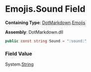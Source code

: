 # Emojis\.Sound Field

**Containing Type**: [DotMarkdown](../../README.md)\.[Emojis](../README.md)

**Assembly**: DotMarkdown\.dll

```csharp
public const string Sound = ":sound:"
```

### Field Value

System\.[String](https://docs.microsoft.com/en-us/dotnet/api/system.string)